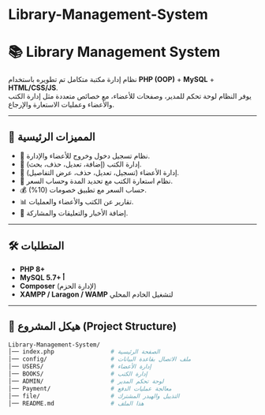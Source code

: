 # Library-Management-System

# 📚 Library Management System  

نظام إدارة مكتبة متكامل تم تطويره باستخدام **PHP (OOP)** + **MySQL** + **HTML/CSS/JS**.  
يوفر النظام لوحة تحكم للمدير، وصفحات للأعضاء، مع خصائص متعددة مثل إدارة الكتب والأعضاء وعمليات الاستعارة والإرجاع.  

---

## 🚀 المميزات الرئيسية
- 🔑 نظام تسجيل دخول وخروج للأعضاء والإدارة.  
- 📖 إدارة الكتب (إضافة، تعديل، حذف، بحث).  
- 👤 إدارة الأعضاء (تسجيل، تعديل، حذف، عرض التفاصيل).  
- 📅 نظام استعارة الكتب مع تحديد المدة وحساب السعر.  
- 💰 حساب السعر مع تطبيق خصومات (10%).  
- 📊 تقارير عن الكتب والأعضاء والعمليات.  
- 📰 إضافة الأخبار والتعليقات والمشاركة.   

---

## 🛠️ المتطلبات
- **PHP 8+**  
- **MySQL 5.7+ أ**  
- **Composer** (لإدارة الحزم)  
- **XAMPP / Laragon / WAMP** لتشغيل الخادم المحلي  

---

## 📂 هيكل المشروع (Project Structure)

```bash
Library-Management-System/
│── index.php                # الصفحة الرئيسية
│── config/                  # ملف الاتصال بقاعدة البيانات
│── USERS/                   # إدارة الأعضاء
│── BOOKS/                   # إدارة الكتب
│── ADMIN/                   # لوحة تحكم المدير
│── Payment/                 # معالجة عمليات الدفع
│── file/                    # التذييل والهيدر المشترك
│── README.md                # هذا الملف

